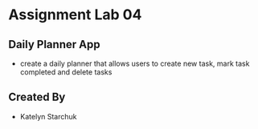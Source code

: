 # Assignment Lab 04

## Daily Planner App
- create a daily planner that allows users to create new task, mark task completed and delete tasks

## Created By
- Katelyn Starchuk